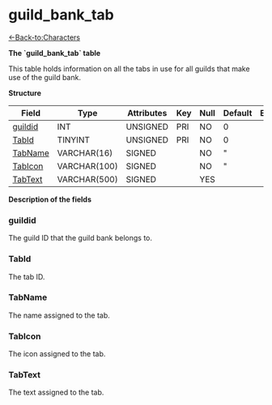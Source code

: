# guild\_bank\_tab

[<-Back-to:Characters](database-characters.md)

**The \`guild\_bank\_tab\` table**

This table holds information on all the tabs in use for all guilds that make use of the guild bank.

**Structure**

| Field        | Type         | Attributes | Key | Null | Default | Extra | Comment |
| ------------ | ------------ | ---------- | --- | ---- | ------- | ----- | --------|
| [guildid][1] | INT          | UNSIGNED   | PRI | NO   | 0       |       |         |
| [TabId][2]   | TINYINT      | UNSIGNED   | PRI | NO   | 0       |       |         |
| [TabName][3] | VARCHAR(16)  | SIGNED     |     | NO   | "       |       |         |
| [TabIcon][4] | VARCHAR(100) | SIGNED     |     | NO   | "       |       |         |
| [TabText][5] | VARCHAR(500) | SIGNED     |     | YES  |         |       |         |

[1]: #guildid
[2]: #tabid
[3]: #tabname
[4]: #tabicon
[5]: #tabtext

**Description of the fields**

### guildid

The guild ID that the guild bank belongs to.

### TabId

The tab ID.

### TabName

The name assigned to the tab.

### TabIcon

The icon assigned to the tab.

### TabText

The text assigned to the tab.